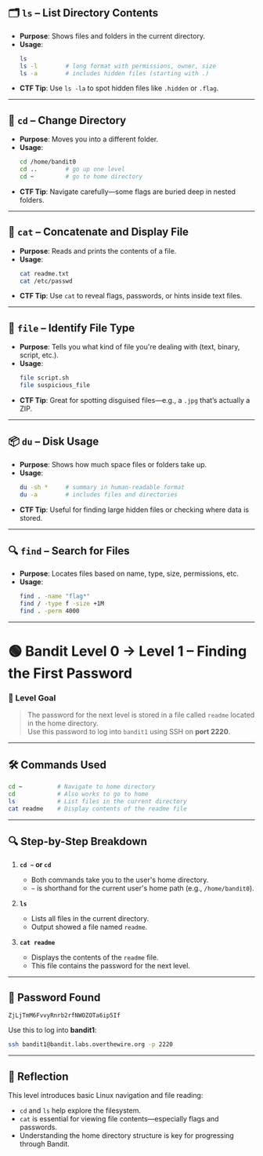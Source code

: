 
## 🗂️ `ls` – List Directory Contents
- **Purpose**: Shows files and folders in the current directory.
- **Usage**:  
  ```bash
  ls
  ls -l        # long format with permissions, owner, size
  ls -a        # includes hidden files (starting with .)
  ```
- **CTF Tip**: Use `ls -la` to spot hidden files like `.hidden` or `.flag`.

---

## 📁 `cd` – Change Directory
- **Purpose**: Moves you into a different folder.
- **Usage**:  
  ```bash
  cd /home/bandit0
  cd ..        # go up one level
  cd ~         # go to home directory
  ```
- **CTF Tip**: Navigate carefully—some flags are buried deep in nested folders.

---

## 📖 `cat` – Concatenate and Display File
- **Purpose**: Reads and prints the contents of a file.
- **Usage**:  
  ```bash
  cat readme.txt
  cat /etc/passwd
  ```
- **CTF Tip**: Use `cat` to reveal flags, passwords, or hints inside text files.

---

## 🧪 `file` – Identify File Type
- **Purpose**: Tells you what kind of file you're dealing with (text, binary, script, etc.).
- **Usage**:  
  ```bash
  file script.sh
  file suspicious_file
  ```
- **CTF Tip**: Great for spotting disguised files—e.g., a `.jpg` that’s actually a ZIP.

---

## 📦 `du` – Disk Usage
- **Purpose**: Shows how much space files or folders take up.
- **Usage**:  
  ```bash
  du -sh *     # summary in human-readable format
  du -a        # includes files and directories
  ```
- **CTF Tip**: Useful for finding large hidden files or checking where data is stored.

---

## 🔍 `find` – Search for Files
- **Purpose**: Locates files based on name, type, size, permissions, etc.
- **Usage**:  
  ```bash
  find . -name "flag*"
  find / -type f -size +1M
  find . -perm 4000
  ```

---

# 🟢 Bandit Level 0 → Level 1 – Finding the First Password

### 📌 Level Goal
> The password for the next level is stored in a file called `readme` located in the home directory.  
> Use this password to log into `bandit1` using SSH on **port 2220**.

---

## 🛠️ Commands Used

```bash
cd ~          # Navigate to home directory
cd            # Also works to go to home
ls            # List files in the current directory
cat readme    # Display contents of the readme file
```

---

## 🔍 Step-by-Step Breakdown

1. **`cd ~` or `cd`**  
   - Both commands take you to the user's home directory.  
   - `~` is shorthand for the current user's home path (e.g., `/home/bandit0`).

2. **`ls`**  
   - Lists all files in the current directory.  
   - Output showed a file named `readme`.

3. **`cat readme`**  
   - Displays the contents of the `readme` file.  
   - This file contains the password for the next level.

---

## 🔑 Password Found

```text
ZjLjTmM6FvvyRnrb2rfNWOZOTa6ip5If
```

Use this to log into **bandit1**:
```bash
ssh bandit1@bandit.labs.overthewire.org -p 2220
```

---

## 🧠 Reflection

This level introduces basic Linux navigation and file reading:
- `cd` and `ls` help explore the filesystem.
- `cat` is essential for viewing file contents—especially flags and passwords.
- Understanding the home directory structure is key for progressing through Bandit.

